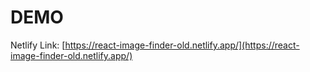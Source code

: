 # DEMO

Netlify Link: [https://react-image-finder-old.netlify.app/](https://react-image-finder-old.netlify.app/)